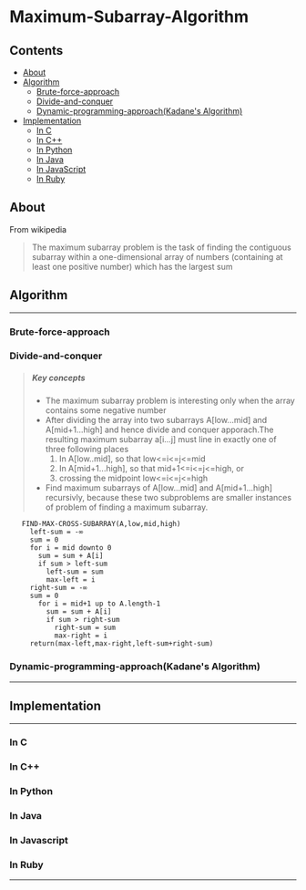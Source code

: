 # Maximum-Subarray-Algorithm

## Contents

- [About](#about)
- [Algorithm](#algorithm)
  - [Brute-force-approach](#brute-force-approach)
  - [Divide-and-conquer](#divide-and-conquer)
  - [Dynamic-programming-approach(Kadane's Algorithm)](#dynamic-programming-approach(Kadane's-algorithm))
- [Implementation](#implementaion)
  - [In C](#in-c)
  - [In C++](#in-c++)
  - [In Python](#in-python)
  - [In Java](#in-java)
  - [In JavaScript](#in-javascript)
  - [In Ruby](#in-ruby)

## About

 From wikipedia
> The maximum subarray problem is the task of finding the contiguous subarray
> within a one-dimensional array of numbers (containing at least one positive 
> number) which has the largest sum

## Algorithm
------------------------
### Brute-force-approach

### Divide-and-conquer
> ##### Key concepts
> - The maximum subarray problem is interesting only when the array contains some negative number
> - After dividing the array into two subarrays A[low...mid] and A[mid+1...high]  and hence divide and conquer apporach.The resulting maximum subarray a[i...j]  must line in exactly one of three following places
>   1. In A[low..mid], so that low<=i<=j<=mid
>   2. In A[mid+1...high], so that mid+1<=i<=j<=high, or
>   3. crossing the midpoint  low<=i<=j<=high
> - Find maximum subarrays of A[low...mid] and A[mid+1...high] recursivly, because these two subproblems are smaller instances of problem of finding a maximum subarray.



```
   FIND-MAX-CROSS-SUBARRAY(A,low,mid,high)
     left-sum = -∞
     sum = 0
     for i = mid downto 0
       sum = sum + A[i]
       if sum > left-sum
         left-sum = sum
         max-left = i
     right-sum = -∞
     sum = 0
       for i = mid+1 up to A.length-1
         sum = sum + A[i]
         if sum > right-sum
           right-sum = sum
           max-right = i
     return(max-left,max-right,left-sum+right-sum)
```
### Dynamic-programming-approach(Kadane's Algorithm)

----------------------------------------------------

## Implementation
-----------------------------------------------------
### In C

### In C++

### In Python

### In Java

### In Javascript

### In Ruby

------------------------------------------------
